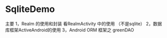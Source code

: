 # SqliteDemo

主要
1，Realm 的使用和封装 看RealmActivity 中的使用 （不是sqlite）
2，数据库框架ActiveAndroid的使用
3，Android ORM 框架之 greenDAO

